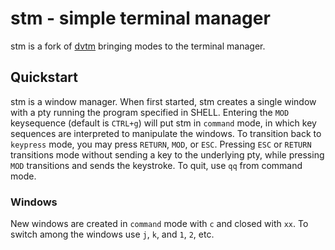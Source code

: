 # stm - simple terminal manager

stm is a fork of
[dvtm](http://www.brain-dump.org/projects/dvtm/)
bringing modes to the terminal manager.

## Quickstart

stm is a window manager.  When first started, stm creates a single window
with a pty running the program specified in SHELL.
Entering the `MOD` keysequence (default is `CTRL+g`) will put
stm in `command` mode, in which key sequences are interpreted
to manipulate the windows.  To transition back to `keypress`
mode, you may press `RETURN`, `MOD`, or `ESC`.  Pressing `ESC` or
`RETURN` transitions mode without sending a key to the underlying pty,
while pressing `MOD` transitions and sends the keystroke.  To quit, use
`qq` from command mode.

### Windows

New windows are created in `command` mode with `c` and closed with `xx`.
To switch among the windows use `j`, `k`, and `1`, `2`, etc.
